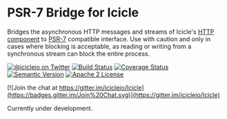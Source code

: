 # PSR-7 Bridge for Icicle

Bridges the asynchronous HTTP messages and streams of Icicle's [HTTP component](https://github.com/icicleio/Http) to [PSR-7](http://www.php-fig.org/psr/psr-7/) compatible interface. Use with caution and only in cases where blocking is acceptable, as reading or writing from a synchronous stream can block the entire process.

[![@icicleio on Twitter](https://img.shields.io/badge/twitter-%40icicleio-5189c7.svg?style=flat-square)](https://twitter.com/icicleio)
[![Build Status](https://img.shields.io/travis/icicleio/Psr7Bridge/master.svg?style=flat-square)](https://travis-ci.org/icicleio/Psr7Bridge)
[![Coverage Status](https://img.shields.io/coveralls/icicleio/Psr7Bridge.svg?style=flat-square)](https://coveralls.io/r/icicleio/Psr7Bridge)
[![Semantic Version](https://img.shields.io/github/release/icicleio/Psr7Bridge.svg?style=flat-square)](http://semver.org)
[![Apache 2 License](https://img.shields.io/packagist/l/icicleio/psr7-bridge.svg?style=flat-square)](LICENSE)

[![Join the chat at https://gitter.im/icicleio/Icicle](https://badges.gitter.im/Join%20Chat.svg)](https://gitter.im/icicleio/Icicle)

Currently under development.
